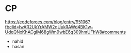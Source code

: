 # CP
https://codeforces.com/blog/entry/95106?fbclid=IwAR2UkYrAMW2qUukRAWd4BK1w-UdqQNxKhACgIM68gWm9wbE6q309hmUFhW8#comments
- nahid
- hasan
